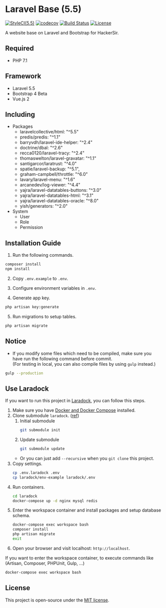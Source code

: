 # Laravel Base (5.5)
[![StyleCI(5.5)](https://styleci.io/repos/65561499/shield?branch=5.5)](https://styleci.io/repos/65561499)
[![codecov](https://codecov.io/gh/HackerSir/laravel-base/branch/5.5/graph/badge.svg)](https://codecov.io/gh/HackerSir/laravel-base)
[![Build Status](https://travis-ci.org/HackerSir/laravel-base.svg?branch=5.5)](https://travis-ci.org/HackerSir/laravel-base)
[![License](https://img.shields.io/github/license/HackerSir/laravel-base.svg)](https://raw.githubusercontent.com/HackerSir/laravel-base/master/LICENSE)

A website base on Laravel and Bootstrap for HackerSir.

## Required
- PHP 7.1

## Framework
- Laravel 5.5
- Bootstrap 4 Beta
- Vue.js 2

## Including
- Packages
  - laravelcollective/html: "^5.5"
  - predis/predis: "^1.1"
  - barryvdh/laravel-ide-helper: "^2.4"
  - doctrine/dbal: "^2.6"
  - recca0120/laravel-tracy: "^2.4"
  - thomaswelton/laravel-gravatar: "^1.1"
  - santigarcor/laratrust: "^4.0"
  - spatie/laravel-backup: "^5.1",
  - graham-campbell/throttle: "^6.0"
  - lavary/laravel-menu: "^1.6"
  - arcanedev/log-viewer: "^4.4"
  - yajra/laravel-datatables-buttons: "^3.0"
  - yajra/laravel-datatables-html: "^3.1"
  - yajra/laravel-datatables-oracle: "^8.0"
  - yish/generators: "^2.0"
- System
  - User
  - Role
  - Permission

## Installation Guide
1. Run the following commands.
```bash
composer install  
npm install
```

2. Copy `.env.example` to `.env`.

3. Configure environment variables in `.env`.

4. Generate app key.
```bash
php artisan key:generate
```

5. Run migrations to setup tables.
```bash
php artisan migrate
```

## Notice
- If you modify some files which need to be compiled, make sure you have run the following command before commit.  
(For testing in local, you can also compile files by using `gulp` instead.)
```bash
gulp --production
```

## Use Laradock
If you want to run this project in [Laradock](http://laradock.io/), you can follow this steps.
1. Make sure you have [Docker and Docker Compose](https://www.docker.com/) installed.
2. Clone submodule `laradock`. ([ref](http://blog.chh.tw/posts/git-submodule/))
    1. Initial submodule  
        ```bash
        git submodule init
        ```
    2. Update submodule
        ```bash
        git submodule update
        ```
    - Or you can just add `--recursive` when you `git clone` this project.
3. Copy settings.
    ```bash
    cp .env.laradock .env
    cp laradock/env-example laradock/.env
    ```
4. Run containers.
    ```bash
    cd laradock
    docker-compose up -d nginx mysql redis
    ```
5. Enter the workspace container and install packages and setup database schema.
    ```bash
    docker-compose exec workspace bash
    composer install
    php artisan migrate
    exit
    ```
6. Open your browser and visit localhost: `http://localhost`.

If you want to enter the workspace container, to execute commands like  (Artisan, Composer, PHPUnit, Gulp, …)  
```bash
docker-compose exec workspace bash
```

## License
This project is open-source under the [MIT license](http://opensource.org/licenses/MIT).
